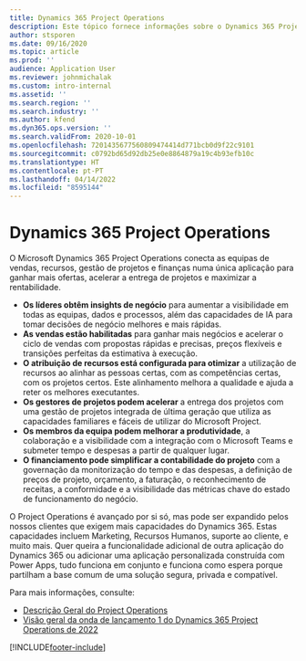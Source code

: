 ```yaml
---
title: Dynamics 365 Project Operations
description: Este tópico fornece informações sobre o Dynamics 365 Project Operations.
author: stsporen
ms.date: 09/16/2020
ms.topic: article
ms.prod: ''
audience: Application User
ms.reviewer: johnmichalak
ms.custom: intro-internal
ms.assetid: ''
ms.search.region: ''
ms.search.industry: ''
ms.author: kfend
ms.dyn365.ops.version: ''
ms.search.validFrom: 2020-10-01
ms.openlocfilehash: 7201435677560809474414d771bcb0d9f22c9101
ms.sourcegitcommit: c0792bd65d92db25e0e8864879a19c4b93efb10c
ms.translationtype: HT
ms.contentlocale: pt-PT
ms.lasthandoff: 04/14/2022
ms.locfileid: "8595144"
---
```

# <a name="dynamics-365-project-operations"></a>Dynamics 365 Project Operations

O Microsoft Dynamics 365 Project Operations conecta as equipas de vendas, recursos, gestão de projetos e finanças numa única aplicação para ganhar mais ofertas, acelerar a entrega de projetos e maximizar a rentabilidade.

-   **Os líderes obtêm insights de negócio** para aumentar a visibilidade em todas as equipas, dados e processos, além das capacidades de IA para tomar decisões de negócio melhores e mais rápidas.
-   **As vendas estão habilitadas** para ganhar mais negócios e acelerar o ciclo de vendas com propostas rápidas e precisas, preços flexíveis e transições perfeitas da estimativa à execução.
-   **O atribuição de recursos está configurada para otimizar** a utilização de recursos ao alinhar as pessoas certas, com as competências certas, com os projetos certos. Este alinhamento melhora a qualidade e ajuda a reter os melhores executantes.
-   **Os gestores de projetos podem acelerar** a entrega dos projetos com uma gestão de projetos integrada de última geração que utiliza as capacidades familiares e fáceis de utilizar do Microsoft Project.
-   **Os membros da equipa podem melhorar a produtividade**, a colaboração e a visibilidade com a integração com o Microsoft Teams e submeter tempo e despesas a partir de qualquer lugar.
-   **O financiamento pode simplificar a contabilidade do projeto** com a governação da monitorização do tempo e das despesas, a definição de preços de projeto, orçamento, a faturação, o reconhecimento de receitas, a conformidade e a visibilidade das métricas chave do estado de funcionamento do negócio.

O Project Operations é avançado por si só, mas pode ser expandido pelos nossos clientes que exigem mais capacidades do Dynamics 365. Estas capacidades incluem Marketing, Recursos Humanos, suporte ao cliente, e muito mais. Quer queira a funcionalidade adicional de outra aplicação do Dynamics 365 ou adicionar uma aplicação personalizada construída com Power Apps, tudo funciona em conjunto e funciona como espera porque partilham a base comum de uma solução segura, privada e compatível.

Para mais informações, consulte:

- [Descrição Geral do Project Operations](https://dynamics.microsoft.com/en-us/project-operations/overview/)
- [Visão geral da onda de lançamento 1 do Dynamics 365 Project Operations de 2022](/dynamics365-release-plan/2022wave1/finance-operations/dynamics365-project-operations/)


[!INCLUDE[footer-include](includes/footer-banner.md)]
